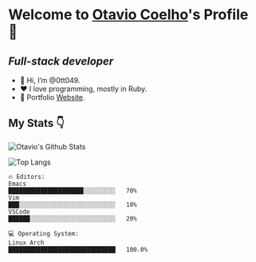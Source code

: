 # Welcome to [Otavio Coelho](https://www.github.com/0tt049)'s Profile 🚀

## *Full-stack developer*

- 👋 Hi, I’m @0tt049.
- ❤️ I love programming, mostly in Ruby.
- 🧐 Portfolio [Website](https://www.otaviocoelho.com).

## My Stats 👇

![Otavio's Github Stats](https://github-readme-stats.anuraghazra1.vercel.app/api?username=0tt049&show_icon=true&include_all_commits=true&theme=dark#gh_dark_mode_only)

![Top Langs](https://github-readme-stats.vercel.app/api/top-langs/?username=0tt049&langs_count=10&layout=compact&theme=dark#gh_dark_mode_only)

```text
🔥 Editors:
Emacs
█████████████████████░░░░░░░░░   70%
Vim
███░░░░░░░░░░░░░░░░░░░░░░░░░░░   10%
VSCode
██████░░░░░░░░░░░░░░░░░░░░░░░░   20%

💻 Operating System:
Linux Arch
██████████████████████████████   100.0%
```
